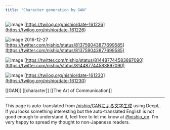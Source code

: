 ```yaml
---
title: "Character generation by GAN"
---
```


![image](https://gyazo.com/3e1662eaa506f32a1e8e936acf5a9aa0/thumb/1000)
[https://twilog.org/nishio/date-161226](https://twilog.org/nishio/date-161226)

![image](https://gyazo.com/b2025346ee3360da780ae15d40521ee0/thumb/1000)
2016-12-27 [https://twitter.com/nishio/status/813759043877699585](https://twitter.com/nishio/status/813759043877699585)

![image](https://gyazo.com/41a29d051e1b2e483fa57133b1de7dc7/thumb/1000)
[https://twitter.com/nishio/status/814487744583897090](https://twitter.com/nishio/status/814487744583897090)

![image](https://gyazo.com/5d0688b439ec1ee35470e68cea9e858d/thumb/1000)
[https://twilog.org/nishio/date-161230](https://twilog.org/nishio/date-161230)

[[GAN]]  [[character]]   [[The Art of Communication]]

---
This page is auto-translated from [/nishio/GANによる文字生成](https://scrapbox.io/nishio/GANによる文字生成) using DeepL. If you looks something interesting but the auto-translated English is not good enough to understand it, feel free to let me know at [@nishio_en](https://twitter.com/nishio_en). I'm very happy to spread my thought to non-Japanese readers.